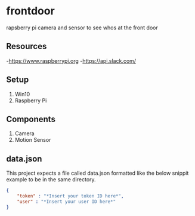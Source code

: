 # frontdoor
rapsberry pi camera and sensor to see whos at the front door

## Resources 
-https://www.raspberrypi.org
-https://api.slack.com/

## Setup
1. Win10 
2. Raspberry Pi

## Components
1. Camera 
2. Motion Sensor

## data.json
This project expects a file called data.json formatted like the below snippit example to be in the same directory.
```json
{
    "token" : "*Insert your token ID here*",
    "user" : "*Insert your user ID here*"
}
```